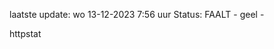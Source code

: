 laatste update: 
wo 13-12-2023  7:56   uur 
Status: FAALT - geel - 
<div class="service Y">httpstat</div>